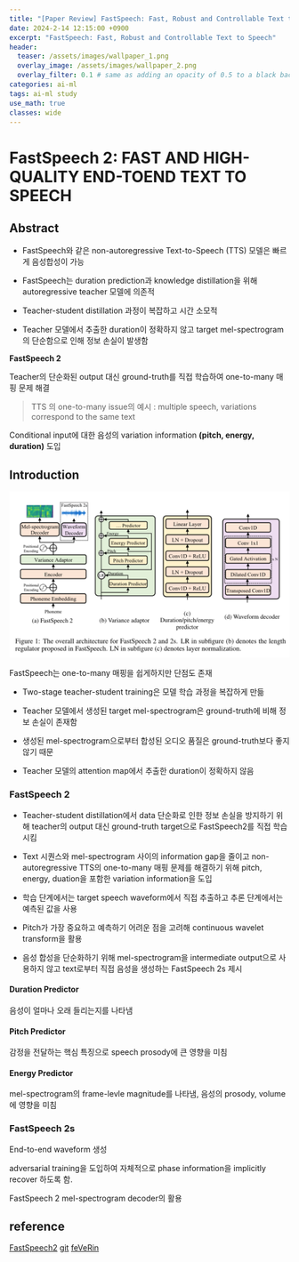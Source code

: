 ```yaml
---
title: "[Paper Review] FastSpeech: Fast, Robust and Controllable Text to Speech"
date: 2024-2-14 12:15:00 +0900
excerpt: "FastSpeech: Fast, Robust and Controllable Text to Speech"
header:
  teaser: /assets/images/wallpaper_1.png
  overlay_image: /assets/images/wallpaper_2.png
  overlay_filter: 0.1 # same as adding an opacity of 0.5 to a black background
categories: ai-ml
tags: ai-ml study
use_math: true
classes: wide
---
```


# FastSpeech 2: FAST AND HIGH-QUALITY END-TOEND TEXT TO SPEECH

## Abstract

- FastSpeech와 같은 non-autoregressive Text-to-Speech (TTS) 모델은 빠르게 음성합성이 가능

- FastSpeech는 duration prediction과 knowledge distillation을 위해 autoregressive teacher 모델에 의존적

- Teacher-student distillation 과정이 복잡하고 시간 소모적

- Teacher 모델에서 추출한 duration이 정확하지 않고 target mel-spectrogram의 단순함으로 인해 정보 손실이 발생함

**FastSpeech 2**

Teacher의 단순화된 output 대신 ground-truth를 직접 학습하여 one-to-many 매핑 문제 해결

> TTS 의 one-to-many issue의 예시 : multiple speech, variations correspond to the same text

Conditional input에 대한 음성의 variation information **(pitch, energy, duration)** 도입

## Introduction

![git](/assets/images/fast-speech-2/fig-1.png)

FastSpeech는 one-to-many 매핑을 쉽게하지만 단점도 존재

- Two-stage teacher-student training은 모델 학습 과정을 복잡하게 만듦

- Teacher 모델에서 생성된 target mel-spectrogram은 ground-truth에 비해 정보 손실이 존재함

- 생성된 mel-spectrogram으로부터 합성된 오디오 품질은 ground-truth보다 좋지 않기 때문

- Teacher 모델의 attention map에서 추출한 duration이 정확하지 않음

### FastSpeech 2

- Teacher-student distillation에서 data 단순화로 인한 정보 손실을 방지하기 위해 teacher의 output 대신 ground-truth target으로 FastSpeech2를 직접 학습시킴

- Text 시퀀스와 mel-spectrogram 사이의 information gap을 줄이고 non-autoregressive TTS의 one-to-many 매핑 문제를 해결하기 위해 pitch, energy, duation을 포함한 variation information을 도입

- 학습 단계에서는 target speech waveform에서 직접 추출하고 추론 단계에서는 예측된 값을 사용

- Pitch가 가장 중요하고 예측하기 어려운 점을 고려해 continuous wavelet transform을 활용

- 음성 합성을 단순화하기 위해 mel-spectrogram을 intermediate output으로 사용하지 않고 text로부터 직접 음성을 생성하는 FastSpeech 2s 제시

#### Duration Predictor

음성이 얼마나 오래 들리는지를 나타냄

#### Pitch Predictor

감정을 전달하는 핵심 특징으로 speech prosody에 큰 영향을 미침

#### Energy Predictor

mel-spectrogram의 frame-levle magnitude를 나타냄, 음성의 prosody, volume에 영향을 미침

### FastSpeech 2s

End-to-end waveform 생성

adversarial training을 도입하여 자체적으로 phase information을 implicitly recover 하도록 함. 

FastSpeech 2 mel-spectrogram decoder의 활용

## reference
[FastSpeech2](https://arxiv.org/abs/2006.04558)
[git](https://github.com/ming024/FastSpeech2)
[feVeRin](https://randomsampling.tistory.com/38)
